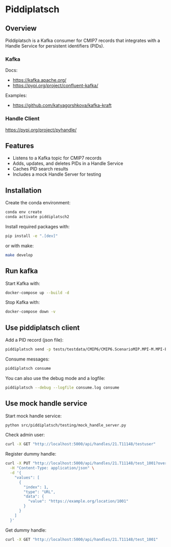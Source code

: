 # Piddiplatsch

## Overview
Piddiplatsch is a Kafka consumer for CMIP7 records that integrates with a Handle Service for persistent identifiers (PIDs).

### Kafka

Docs:

* https://kafka.apache.org/
* https://pypi.org/project/confluent-kafka/

Examples:
* https://github.com/katyagorshkova/kafka-kraft

### Handle Client

https://pypi.org/project/pyhandle/


## Features
- Listens to a Kafka topic for CMIP7 records
- Adds, updates, and deletes PIDs in a Handle Service
- Caches PID search results
- Includes a mock Handle Server for testing

## Installation

Create the conda environment:
```sh
conda env create
conda activate piddiplatsch2
```

Install required packages with:
```sh
pip install -e ".[dev]"
```

or with make:
```sh
make develop 
```

## Run kafka

Start Kafka with:
```sh
docker-compose up --build -d
```

Stop Kafka with:
```sh
docker-compose down -v
```

## Use piddiplatsch client

Add a PID record (json file):
```sh
piddiplatsch send -p tests/testdata/CMIP6/CMIP6.ScenarioMIP.MPI-M.MPI-ESM1-2-LR.ssp126.r1i1p1f1.day.tasmin.gn.v20190710.json
```

Consume messages:
```sh
piddiplatsch consume
```

You can also use the debug mode and a logfile:
```sh
piddiplatsch --debug --logfile consume.log consume
```

## Use mock handle service

Start mock handle service:
```sh
python src/piddiplatsch/testing/mock_handle_server.py
```

Check admin user:
```sh
curl -X GET "http://localhost:5000/api/handles/21.T11148/testuser"
```

Register dummy handle:
```sh
curl -X PUT "http://localhost:5000/api/handles/21.T11148/test_1001?overwrite=true" \
  -H "Content-Type: application/json" \
  -d '{
    "values": [
      {
        "index": 1,
        "type": "URL",
        "data": {
          "value": "https://example.org/location/1001"
        }
      }
    ]
  }'
```

Get dummy handle:
```sh
curl -X GET "http://localhost:5000/api/handles/21.T11148/test_1001"
```


